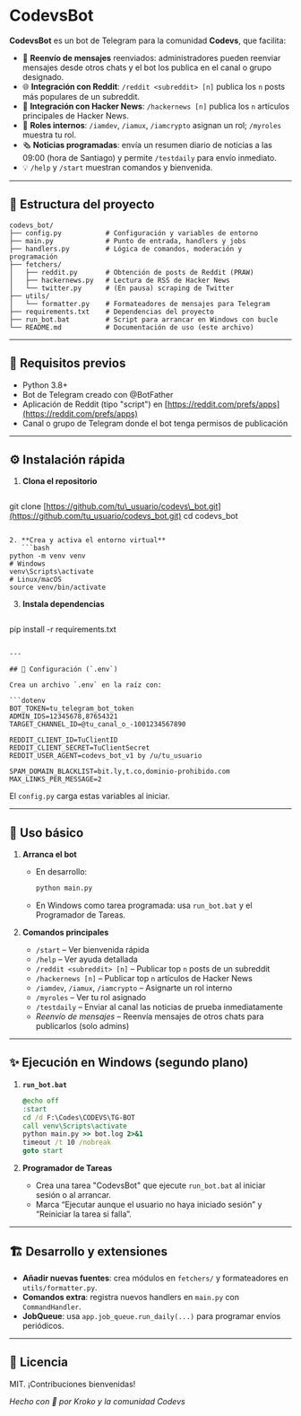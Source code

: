 # CodevsBot

**CodevsBot** es un bot de Telegram para la comunidad **Codevs**, que facilita:

* 🔄 **Reenvío de mensajes** reenviados: administradores pueden reenviar mensajes desde otros chats y el bot los publica en el canal o grupo designado.
* 🌐 **Integración con Reddit**: `/reddit <subreddit> [n]` publica los `n` posts más populares de un subreddit.
* 🚀 **Integración con Hacker News**: `/hackernews [n]` publica los `n` artículos principales de Hacker News.
* 👤 **Roles internos**: `/iamdev`, `/iamux`, `/iamcrypto` asignan un rol; `/myroles` muestra tu rol.
* 🗞️ **Noticias programadas**: envía un resumen diario de noticias a las 09:00 (hora de Santiago) y permite `/testdaily` para envío inmediato.
* 💡 `/help` y `/start` muestran comandos y bienvenida.

---

## 📂 Estructura del proyecto

```
codevs_bot/
├── config.py           # Configuración y variables de entorno
├── main.py             # Punto de entrada, handlers y jobs
├── handlers.py         # Lógica de comandos, moderación y programación
├── fetchers/
│   ├── reddit.py       # Obtención de posts de Reddit (PRAW)
│   ├── hackernews.py   # Lectura de RSS de Hacker News
│   └── twitter.py      # (En pausa) scraping de Twitter
├── utils/
│   └── formatter.py    # Formateadores de mensajes para Telegram
├── requirements.txt    # Dependencias del proyecto
├── run_bot.bat         # Script para arrancar en Windows con bucle
└── README.md           # Documentación de uso (este archivo)
```

---

## 🚀 Requisitos previos

* Python 3.8+
* Bot de Telegram creado con @BotFather
* Aplicación de Reddit (tipo "script") en [https://reddit.com/prefs/apps](https://reddit.com/prefs/apps)
* Canal o grupo de Telegram donde el bot tenga permisos de publicación

---

## ⚙️ Instalación rápida

1. **Clona el repositorio**

   ```bash
   ```

git clone [https://github.com/tu\_usuario/codevs\_bot.git](https://github.com/tu_usuario/codevs_bot.git)
cd codevs\_bot

````

2. **Crea y activa el entorno virtual**
   ```bash
python -m venv venv
# Windows
venv\Scripts\activate
# Linux/macOS
source venv/bin/activate
````

3. **Instala dependencias**

   ```bash
   ```

pip install -r requirements.txt

````

---

## 🔧 Configuración (`.env`)

Crea un archivo `.env` en la raíz con:

```dotenv
BOT_TOKEN=tu_telegram_bot_token
ADMIN_IDS=12345678,87654321
TARGET_CHANNEL_ID=@tu_canal_o_-1001234567890

REDDIT_CLIENT_ID=TuClientID
REDDIT_CLIENT_SECRET=TuClientSecret
REDDIT_USER_AGENT=codevs_bot_v1 by /u/tu_usuario

SPAM_DOMAIN_BLACKLIST=bit.ly,t.co,dominio-prohibido.com
MAX_LINKS_PER_MESSAGE=2
````

El `config.py` carga estas variables al iniciar.

---

## 🏃 Uso básico

1. **Arranca el bot**

   * En desarrollo:

     ```bash
     python main.py
     ```
   * En Windows como tarea programada: usa `run_bot.bat` y el Programador de Tareas.

2. **Comandos principales**

   * `/start`      – Ver bienvenida rápida
   * `/help`       – Ver ayuda detallada
   * `/reddit <subreddit> [n]` – Publicar top `n` posts de un subreddit
   * `/hackernews [n]` – Publicar top `n` artículos de Hacker News
   * `/iamdev`, `/iamux`, `/iamcrypto` – Asignarte un rol interno
   * `/myroles`    – Ver tu rol asignado
   * `/testdaily`  – Enviar al canal las noticias de prueba inmediatamente
   * *Reenvío de mensajes* – Reenvía mensajes de otros chats para publicarlos (solo admins)

---

## ✨ Ejecución en Windows (segundo plano)

1. **`run_bot.bat`**

   ```bat
   @echo off
   :start
   cd /d F:\Codes\CODEVS\TG-BOT
   call venv\Scripts\activate
   python main.py >> bot.log 2>&1
   timeout /t 10 /nobreak
   goto start
   ```

2. **Programador de Tareas**

   * Crea una tarea "CodevsBot" que ejecute `run_bot.bat` al iniciar sesión o al arrancar.
   * Marca “Ejecutar aunque el usuario no haya iniciado sesión” y “Reiniciar la tarea si falla”.

---

## 🏗️ Desarrollo y extensiones

* **Añadir nuevas fuentes**: crea módulos en `fetchers/` y formateadores en `utils/formatter.py`.
* **Comandos extra**: registra nuevos handlers en `main.py` con `CommandHandler`.
* **JobQueue**: usa `app.job_queue.run_daily(...)` para programar envíos periódicos.

---

## 📝 Licencia

MIT. ¡Contribuciones bienvenidas!

*Hecho con 💙 por Kroko y la comunidad Codevs*
